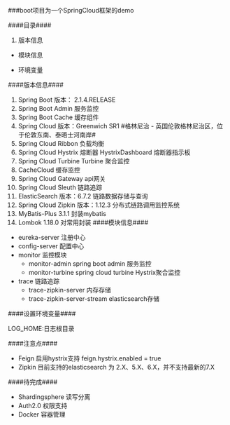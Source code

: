 

###boot项目为一个SpringCloud框架的demo

####目录####

1. 版本信息

- 模块信息

- 环境变量

####版本信息####

1. Spring Boot 版本： 2.1.4.RELEASE
1. Spring Boot Admin 服务监控
1. Spring Boot Cache 缓存组件
1. Spring Cloud 版本：Greenwich SR1  #格林尼治 - 英国伦敦格林尼治区，位于伦敦东南、泰晤士河南岸#
1. Spring Cloud Ribbon 负载均衡
1. Spring Cloud Hystrix 熔断器  HystrixDashboard 熔断器指示板
1. Spring Cloud Turbine Turbine 聚合监控
1. CacheCloud    缓存监控 
1. Spring Cloud Gateway  api网关
1. Spring Cloud Sleuth 链路追踪
1. ElasticSearch 版本：6.7.2  链路数据存储与查询
1. Spring Cloud Zipkin  版本：1.12.3    分布式链路调用监控系统
1. MyBatis-Plus 3.1.1 封装mybatis
1. Lombok 1.18.0 对常用封装
####模块信息####

- eureka-server 注册中心
- config-server 配置中心
- monitor       监控模块
    - monitor-admin        spring boot admin 服务监控
    - monitor-turbine      spring cloud turbine Hystrix聚合监控
- trace         链路追踪
    - trace-zipkin-server   内存存储
    - trace-zipkin-server-stream elasticsearch存储

####设置环境变量####

LOG_HOME:日志根目录

####注意点####
- Feign 启用hystrix支持
  feign.hystrix.enabled = true
- Zipkin 目前支持的elasticsearch 为 2.X、5.X、6.X，并不支持最新的7.X 

####待完成####
- Shardingsphere 读写分离
- Auth2.0 权限支持
- Docker 容器管理
 